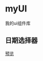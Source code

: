 # myUI
我的ui组件库

## 日期选择器
<a href="https://sunny-lucking.github.io/myUI/src/DatePicker/index.html">预览</a>
